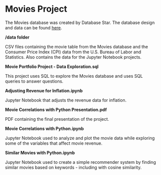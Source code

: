 # Movies Project
The Movies database was created by Database Star. The database design and data can be found <a href="https://www.databasestar.com/sample-database-movies/">here</a>.

<b>/data folder</b>

CSV files containing the movie table from the Movies database and the Consumer Price Index (CPI) data from the U.S. Bureau of Labor and Statistics. Also contains the data for the Jupyter Notebook projects.

<b>Movie Portfolio Project - Data Exploration.sql</b>

This project uses SQL to explore the Movies database and uses SQL queries to answer questions.

<b>Adjusting Revenue for Inflation.ipynb</b>

Jupyter Notebook that adjusts the revenue data for inflation.

<b>Movie Correlations with Python Presentation.pdf</b>

PDF containing the final presentation of the project.

<b>Movie Correlations with Python.ipynb</b>

Jupyter Notebook used to analyze and plot the movie data while exploring some of the variables that affect movie revenue.

<b>Similar Movies with Python.ipynb</b>

Jupyter Notebook used to create a simple recommender system by finding similar movies based on keywords - including with cosine similarity.
